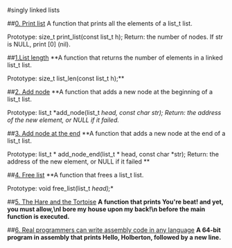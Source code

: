 #singly linked lists

##[0. Print list](url)
A function that prints all the elements of a list_t list.

Prototype: size_t print_list(const list_t h);
Return: the number of nodes.
If str is NULL, print [0] (nil).

##[1.List length](url)
**A function that returns the number of elements in a linked list_t list.

Prototype: size_t list_len(const list_t h);**

##[2. Add node](url)
**A function that adds a new node at the beginning of a list_t list.

Prototype: list_t *add_node(list_t *head, const char *str);
Return: the address of the new element, or NULL if it failed.**


##[3. Add node at the end](url)
**A function that adds a new node at the end of a list_t list.

Prototype: list_t * add_node_end(list_t * head, const char *str);
Return: the address of the new element, or NULL if it failed
**

##[4. Free list](url)
**A function that frees a list_t list.

Prototype: void free_list(list_t *head);**

##[5. The Hare and the Tortoise](url)
**A function that prints You're beat! and yet, you must allow,\nI bore my house upon my back!\n before the main function is executed.**

##[6. Real programmers can write assembly code in any language](url)
**A 64-bit program in assembly that prints Hello, Holberton, followed by a new line.**
